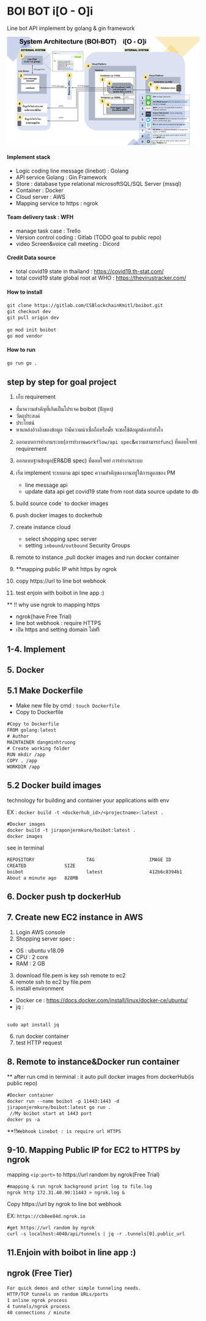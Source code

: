 # BOI BOT   i[O - O]i
Line bot API implement by golang & gin framework

![boibot](./pictures/BOIBOT_System_Architecture.png "BOIBOT_System_Architecture")

#### Implement stack
- Logic coding line message (linebot) : Golang
- API service Golang : Gin Framework
- Store : database type relational microsoftSQL/SQL Server (mssql)
- Container : Docker
- Cloud server : AWS 
- Mapping service to https : ngrok

#### Team delivery task : WFH
- manage task case : Trello
- Version control coding : Gitlab (TODO goal to public repo)
- video Screen&voice call meeting : Dicord 


#### Credit Data source 
- total covid19 state in thailand : <https://covid19.th-stat.com/>
- total covid19 state global root at WHO : <https://thevirustracker.com/>

#### How to install
```
git clone https://gitlab.com/CSBlockchainKmitl/boibot.git
git checkout dev
git pull origin dev

go mod init boibot
go mod vendor
```
#### How to run
```
go run go .
```

## step by step for goal project
1. เก็บ requirement
  - ที่มาความสำคัญที่เกิดเป็นโปรเจค boibot (ปัญหา)
  - วัตถุประสงค์
  - ประโยชน์
  - หาแหล่งอ้างอิงของข้อมูล ว่ามีความน่าเชื่อถือหรือมั้ย จะขอใช้ต้อมูลต้องทำยังไง
2. ออกแบบการทำงานระบบ(การทำงาน`workflow/api spec`&ความสามารถ`func`) ที่ตอบโจทย์ requirement
3. ออกแบบฐานข้อมูล(ER&DB spec) ที่ตอบโจทย์ การทำงานระบบ
4. เริ่ม implement ระบบตาม api spec ความสำคัญของงานอยู่ใต้การดูแลของ PM
    - line message api
    - update data api get covid19 state from root data source update to db

5. build source code` to docker images 
6. push docker images to dockerhub
7. create instance cloud
    - select shopping spec server
    - setting `inbound/outbound`  Security Groups
8. remote to instance ,pull docker images and run docker container
9. **mapping public IP whit https by ngrok
10. copy https://url to line bot webhook
11. test enjoin with boibot in line app :)

** !! why use ngrok to mapping https
- ngrok(have Free Trial)
- line bot webhook : require HTTPS 
- เปิด https and setting domain ไม่ฟรี

## 1-4. Implement
## 5. Docker
## 5.1 Make Dockerfile
- Make new file by cmd : `touch Dockerfile`
- Copy to Dockerfile
```
#Copy to Dockerfile
FROM golang:latest
# Author
MAINTAINER dangminhtruong
# Create working folder
RUN mkdir /app
COPY . /app
WORKDIR /app
```

## 5.2 Docker build images
technology for building and container your applications with env

EX : `docker build -t <dockerhub_id>/<projectname>:latest .` 
 
```
#Docker images
docker build -t jiraponjermkure/boibot:latest . 
docker images
```
see in terminal
```
REPOSITORY                   TAG                    IMAGE ID            CREATED              SIZE
boibot                       latest                 412b6c8394b1        About a minute ago   828MB
```
## 6. Docker push tp dockerHub


## 7. Create new EC2 instance in AWS
1. Login AWS console
2. Shopping server spec :
- OS  : ubuntu v18.09
- CPU : 2 core
- RAM : 2 GB
3. download file.pem is key ssh remote to ec2
4. remote ssh to ec2 by file.pem
5. install environment 
- Docker ce : <https://docs.docker.com/install/linux/docker-ce/ubuntu/>
- jq : 
````

sudo apt install jq
````
6. run docker container
7. test HTTP request

## 8. Remote to instance&Docker run container
** after run cmd in terminal : it auto pull docker images from dockerHub(is public repo)
```
#Docker container
docker run --name boibot -p 11443:1443 -d jiraponjermkure/boibot:latest go run . 
 //My boibot start at 1443 port
docker ps -a
```

**!!`Webhook Linebot : is require url HTTPS`

## 9-10. Mapping Public IP for EC2 to HTTPS by ngrok
mapping `<ip:port>` to https://url random by ngrok(Free Trial)
````
#mapping & run ngrok background print log to file.log
ngrok http 172.31.40.90:11443 > ngrok.log &
````

Copy https://url by ngrok to line bot webhook

EX: `https://cb8ee84d.ngrok.io`
````
#get https://url random by ngrok
curl -s localhost:4040/api/tunnels | jq -r .tunnels[0].public_url
````


## 11.Enjoin with boibot in line app :)

## ngrok (Free Tier)
````
For quick demos and other simple tunneling needs.
HTTP/TCP tunnels on random URLs/ports
1 online ngrok process
4 tunnels/ngrok process
40 connections / minute
````